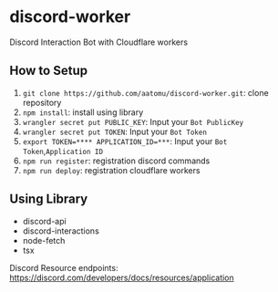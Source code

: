 # discord-worker

Discord Interaction Bot with Cloudflare workers

## How to Setup

1. `git clone https://github.com/aatomu/discord-worker.git`: clone repository
2. `npm install`: install using library
3. `wrangler secret put PUBLIC_KEY`: Input your `Bot PublicKey`
4. `wrangler secret put TOKEN`: Input your `Bot Token`
5. `export TOKEN=**** APPLICATION_ID=***`: Input your `Bot Token`,`Application ID`
5. `npm run register`: registration discord commands
6. `npm run deploy`: registration cloudflare workers

## Using Library

- discord-api
- discord-interactions
- node-fetch
- tsx

Discord Resource endpoints: https://discord.com/developers/docs/resources/application
